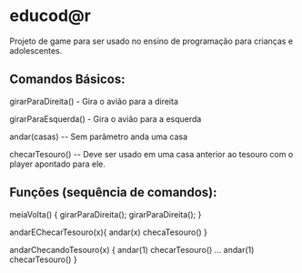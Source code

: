 # educod@r
Projeto de game para ser usado no ensino de programação para crianças e adolescentes.

## Comandos Básicos:

girarParaDireita() - Gira o avião para a direita

girarParaEsquerda() - Gira o avião para a esquerda

andar(casas) -- Sem parâmetro anda uma casa

checarTesouro() -- Deve ser usado em uma casa anterior ao tesouro com o player apontado para ele.

## Funções (sequência de comandos):

meiaVolta() {
	girarParaDireita(); 
	girarParaDireita();
} 

andarEChecarTesouro(x){
	andar(x)
	checaTesouro()
}

andarChecandoTesouro(x) {
	andar(1)
	checarTesouro()
	...
	andar(1)
	checarTesouro()
}
